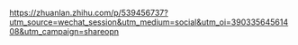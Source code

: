 https://zhuanlan.zhihu.com/p/539456737?utm_source=wechat_session&utm_medium=social&utm_oi=39033564561408&utm_campaign=shareopn
